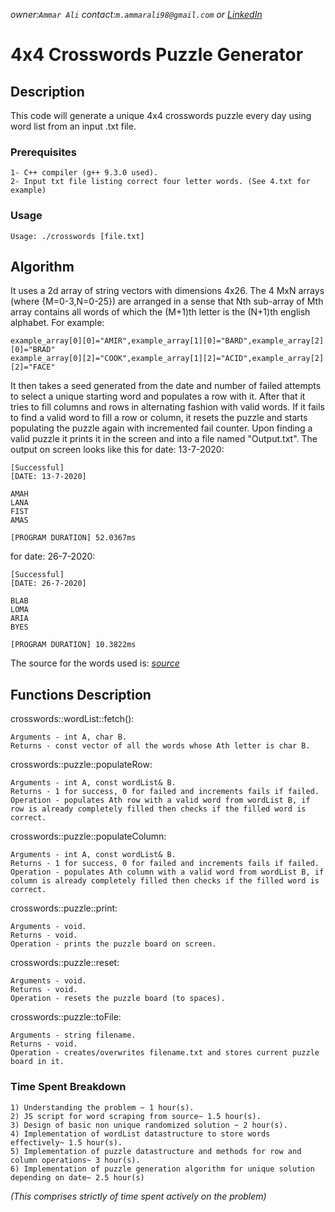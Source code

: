 _owner:`Ammar Ali`_ _contact:`m.ammarali98@gmail.com`_ *or* _[LinkedIn](https://www.linkedin.com/in/mammarali98)_

# 4x4 Crosswords Puzzle Generator

## Description
This code will generate a unique 4x4 crosswords puzzle every day using word list from an input .txt file.

### Prerequisites
```
1- C++ compiler (g++ 9.3.0 used).
2- Input txt file listing correct four letter words. (See 4.txt for example)
```
### Usage
```
Usage: ./crosswords [file.txt]
```

## Algorithm
It uses a 2d array of string vectors with dimensions 4x26. The 4 MxN arrays (where {M=0-3,N=0-25}) are arranged in a sense that Nth sub-array of Mth array contains all words of which the (M+1)th letter is the (N+1)th english alphabet.
For example:
```
example_array[0][0]="AMIR",example_array[1][0]="BARD",example_array[2][0]="BRAD"
example_array[0][2]="COOK",example_array[1][2]="ACID",example_array[2][2]="FACE" 
```
It then takes a seed generated from the date and number of failed attempts to select a unique starting word and populates a row with it. After that it tries to fill columns and rows in alternating fashion with valid words. If it fails to find a valid word to fill a row or column, it resets the puzzle and starts populating the puzzle again with incremented fail counter.
Upon finding a valid puzzle it prints it in the screen and into a file named "Output.txt".
The output on screen looks like this for date: 13-7-2020:
```
[Successful]
[DATE: 13-7-2020]

AMAH
LANA
FIST
AMAS

[PROGRAM DURATION] 52.0367ms
```
for date: 26-7-2020:
```
[Successful]
[DATE: 26-7-2020]

BLAB
LOMA
ARIA
BYES

[PROGRAM DURATION] 10.3822ms
```
The source for the words used is: _[source](http://www.scrabble.org.au/words/fours.htm)_

## Functions Description

crosswords::wordList::fetch():
```
Arguments - int A, char B.
Returns - const vector of all the words whose Ath letter is char B.

```

crosswords::puzzle::populateRow:
```
Arguments - int A, const wordList& B.
Returns - 1 for success, 0 for failed and increments fails if failed.
Operation - populates Ath row with a valid word from wordList B, if row is already completely filled then checks if the filled word is correct.

```
crosswords::puzzle::populateColumn:
```
Arguments - int A, const wordList& B.
Returns - 1 for success, 0 for failed and increments fails if failed.
Operation - populates Ath column with a valid word from wordList B, if column is already completely filled then checks if the filled word is correct.
```
crosswords::puzzle::print:
```
Arguments - void.
Returns - void.
Operation - prints the puzzle board on screen.
```
crosswords::puzzle::reset:
```
Arguments - void.
Returns - void.
Operation - resets the puzzle board (to spaces).
```
crosswords::puzzle::toFile:
```
Arguments - string filename.
Returns - void.
Operation - creates/overwrites filename.txt and stores current puzzle board in it.
```
### Time Spent Breakdown
```
1) Understanding the problem ~ 1 hour(s).
2) JS script for word scraping from source~ 1.5 hour(s).
3) Design of basic non unique randomized solution ~ 2 hour(s).
4) Implementation of wordList datastructure to store words effectively~ 1.5 hour(s).
5) Implementation of puzzle datastructure and methods for row and column operations~ 3 hour(s).
6) Implementation of puzzle generation algorithm for unique solution depending on date~ 2.5 hour(s)
```
_(This comprises strictly of time spent actively on the problem)_